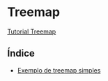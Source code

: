 # Treemap

[Tutorial Treemap](https://www.react-graph-gallery.com/treemap)

## Índice

- [Exemplo de treemap simples](https://github.com/Dirack/Estudos/tree/master/react/estudos_treemap/treemap#exemplo-de-treemap-simples)
